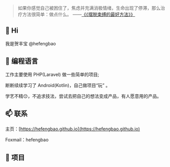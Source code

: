> 如果你感觉自己被困住了，焦虑并充满消极情绪，生命出现了停滞，那么治疗方法很简单：做点什么。
> ——[《《摆脱束缚的最好方法》》](https://www.ggnotes.com/the-best-way-to-get-unstuck/)

## 👋 Hi

我是贺丰宝 @hefengbao

## 👀 编程语言

工作主要使用 PHP(Laravel) 做一些简单的项目;

断断续续学习了 Android(Kotlin)，自己做项目“玩” 。

学艺不精😔，不追求技法，尝试去把自己的想法变成产品，有人愿意用的产品。

## 📫 联系

主页：[https://hefengbao.github.io](https://hefengbao.github.io)

Foxmail：hefengbao

## 🐛 项目



<!---
hefengbao/hefengbao is a ✨ special ✨ repository because its `README.md` (this file) appears on your GitHub profile.
You can click the Preview link to take a look at your changes.
--->
